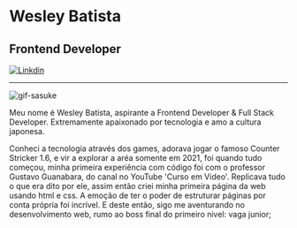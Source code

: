 # Wesley Batista


## Frontend Developer 
   
          
[![Linkdin](https://img.shields.io/badge/LinkedIn-0077B5?style=for-the-badge&logo=linkedin&logoColor=white)](https://www.linkedin.com/in/wesley-batista-85a799229/)

---
![gif-sasuke](https://github.com/WesleyBatistaSouza/wesley/assets/108181021/f27e5fa9-5947-4e42-9022-ff857e3ee4be)


Meu nome é Wesley Batista, aspirante a Frontend Developer & Full Stack Developer. Extremamente apaixonado por tecnologia e amo a cultura japonesa.

Conheci a tecnologia através dos games, adorava jogar o famoso Counter Stricker 1.6, e vir a explorar a aréa somente em 2021, foi quando tudo começou, minha primeira experiência com código foi com o professor Gustavo Guanabara, do canal no YouTube 'Curso em Video'. Replicava tudo o que era dito por ele, assim então criei minha primeira página da web usando html e css. A emoção de ter o poder de estruturar páginas por conta própria foi incrível. E deste então, sigo me aventurando no desenvolvimento web, rumo ao boss final do primeiro nivel: vaga junior;

